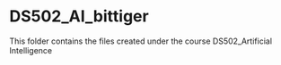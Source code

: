 # DS502_AI_bittiger


This folder contains the files created under the course DS502_Artificial Intelligence
